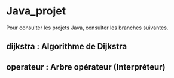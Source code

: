 # Java_projet

Pour consulter les projets Java, consulter les branches suivantes.

## dijkstra : Algorithme de Dijkstra

## operateur : Arbre opérateur (Interpréteur)
